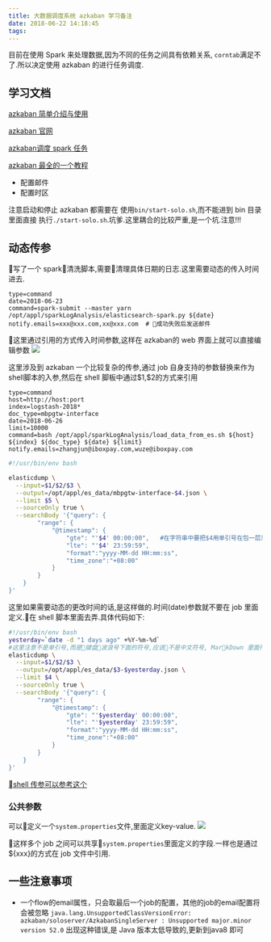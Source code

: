 ```yaml
---
title: 大数据调度系统 azkaban 学习备注
date: 2018-06-22 14:18:45
tags:
---
```



目前在使用 Spark 来处理数据,因为不同的任务之间具有依赖关系, `corntab`满足不了.所以决定使用 azkaban 的进行任务调度.<!--more-->

## 学习文档

[azkaban 简单介绍与使用](https://blog.csdn.net/hblfyla/article/details/74384915)

[azkaban 官网](https://azkaban.github.io/)

[azkaban调度 spark 任务](https://blog.csdn.net/lsshlsw/article/details/50831239)

[azkaban 最全的一个教程](https://www.cnblogs.com/qingyunzong/category/1197848.html)



- 配置邮件
- 配置时区


注意启动和停止 azkaban 都需要在 使用`bin/start-solo.sh`,而不能进到 bin 目录里面直接
执行`./start-solo.sh`.坑爹.这里耦合的比较严重,是一个坑.注意!!!


## 动态传参
写了一个 spark清洗脚本,需要清理具体日期的日志.这里需要动态的传入时间进去.
```
type=command
date=2018-06-23
command=spark-submit --master yarn /opt/appl/sparkLogAnalysis/elasticsearch-spark.py ${date}
notify.emails=xxx@xxx.com,xx@xxx.com  # 成功失败后发送邮件

```
这里通过引用的方式传入时间参数,这样在 azkaban的 web 界面上就可以直接编辑参数
![](https://blog-image-1257302654.cos.ap-guangzhou.myqcloud.com/2018-08-24-044120.jpg)


这里涉及到 azkaban 一个比较复杂的传参,通过 job 自身支持的参数替换来作为 shell脚本的入参,然后在 shell 脚板中通过\$1,\$2的方式来引用
```
type=command
host=http://host:port
index=logstash-2018*
doc_type=mbpgtw-interface
date=2018-06-26
limit=10000
command=bash /opt/appl/sparkLogAnalysis/load_data_from_es.sh ${host} ${index} ${doc_type} ${date} ${limit}
notify.emails=zhangjun@iboxpay.com,wuze@iboxpay.com
```

```sh
#!/usr/bin/env bash

elasticdump \
  --input=$1/$2/$3 \
  --output=/opt/appl/es_data/mbpgtw-interface-$4.json \
  --limit $5 \
  --sourceOnly true \
  --searchBody '{"query": {
        "range": {
            "@timestamp": {
                "gte": "'$4' 00:00:00",   #在字符串中要把$4用单引号在包一层来达到替换的目的
                "lte": "'$4' 23:59:59",
                "format":"yyyy-MM-dd HH:mm:ss",
                "time_zone":"+08:00"
            }
        }
    }
}'
```
这里如果需要动态的更改时间的话,是这样做的.时间(date)参数就不要在 job 里面定义.在 shell 脚本里面去弄.具体代码如下:
```sh
#!/usr/bin/env bash
yesterday=`date -d "1 days ago" +%Y-%m-%d`  
#这里注意不是单引号,而是键盘波浪号下面的符号,应该不是中文符号, MarkDown 里面行间代码也是这个符号
elasticdump \
  --input=$1/$2/$3 \
  --output=/opt/appl/es_data/$3-$yesterday.json \
  --limit $4 \
  --sourceOnly true \
  --searchBody '{"query": {
        "range": {
            "@timestamp": {
                "gte": "'$yesterday' 00:00:00",
                "lte": "'$yesterday' 23:59:59",
                "format":"yyyy-MM-dd HH:mm:ss",
                "time_zone":"+08:00"
            }
        }
    }
}'
```
[shell 传参可以参考这个](https://www.codetd.com/article/1728733)

### 公共参数
可以定义一个`system.properties`文件,里面定义key-value.
![](https://blog-image-1257302654.cos.ap-guangzhou.myqcloud.com/2018-08-24-044124.jpg)

这样多个 job 之间可以共享`system.properties`里面定义的字段.一样也是通过${xxx}的方式在 job 文件中引用.





## 一些注意事项
- 一个flow的email属性，只会取最后一个job的配置，其他的job的email配置将会被忽略
`java.lang.UnsupportedClassVersionError: azkaban/soloserver/AzkabanSingleServer : Unsupported major.minor version 52.0` 出现这种错误,是 Java 版本太低导致的,更新到java8 即可
